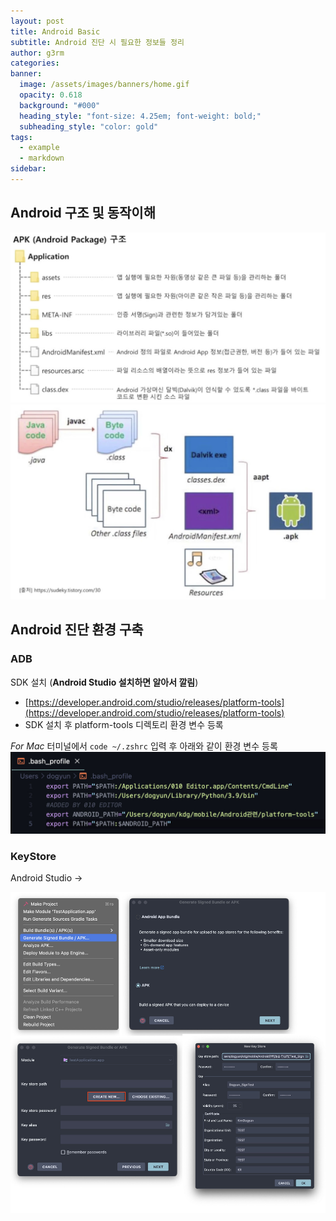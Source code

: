 ```yaml
---
layout: post
title: Android Basic
subtitle: Android 진단 시 필요한 정보들 정리
author: g3rm
categories: 
banner:
  image: /assets/images/banners/home.gif
  opacity: 0.618
  background: "#000"
  heading_style: "font-size: 4.25em; font-weight: bold;"
  subheading_style: "color: gold"
tags:
  - example
  - markdown
sidebar:
---
```

## Android 구조 및 동작이해

![](/assets/images/posts/2025-04-28-Android/cb314902a6b4a42ed8dc26012de1681d_MD5.jpeg)![](/assets/images/posts/2025-04-28-Android/c758f21c8c647ba2e4c36c669faf6173_MD5.jpeg)

## Android 진단 환경 구축
### ADB
SDK 설치 (**Android Studio 설치하면 알아서 깔림**)
- [https://developer.android.com/studio/releases/platform-tools](https://developer.android.com/studio/releases/platform-tools)
- SDK 설치 후 platform-tools 디렉토리 환경 변수 등록

*For Mac*
터미널에서 `code ~/.zshrc` 입력 후 아래와 같이 환경 변수 등록
![](/assets/images/posts/2025-04-28-Android/1f498c0b38fbc453b5b95aeddea2f08b_MD5.jpeg)

### KeyStore
Android Studio -> 

![](/assets/images/posts/2025-04-28-Android/57832f4928f0a3ff81c9713198c148f6_MD5.jpeg)